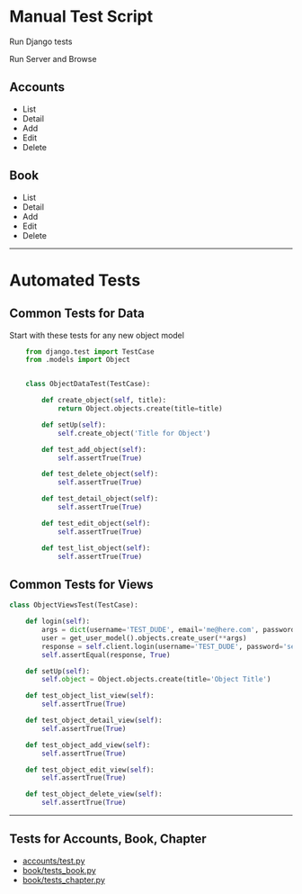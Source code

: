 # Manual Test Script


Run Django tests


Run Server and Browse


## Accounts

* List
* Detail
* Add
* Edit
* Delete


## Book

* List
* Detail
* Add
* Edit
* Delete



---


# Automated Tests

## Common Tests for Data

Start with these tests for any new object model

```python
    from django.test import TestCase
    from .models import Object


    class ObjectDataTest(TestCase):

        def create_object(self, title):
            return Object.objects.create(title=title)

        def setUp(self):
            self.create_object('Title for Object')

        def test_add_object(self):
            self.assertTrue(True)

        def test_delete_object(self):
            self.assertTrue(True)

        def test_detail_object(self):
            self.assertTrue(True)

        def test_edit_object(self):
            self.assertTrue(True)

        def test_list_object(self):
            self.assertTrue(True)
```


## Common Tests for Views

```python
class ObjectViewsTest(TestCase):

    def login(self):
        args = dict(username='TEST_DUDE', email='me@here.com', password='secret')
        user = get_user_model().objects.create_user(**args)
        response = self.client.login(username='TEST_DUDE', password='secret')
        self.assertEqual(response, True)

    def setUp(self):
        self.object = Object.objects.create(title='Object Title')

    def test_object_list_view(self):
        self.assertTrue(True)

    def test_object_detail_view(self):
        self.assertTrue(True)

    def test_object_add_view(self):
        self.assertTrue(True)

    def test_object_edit_view(self):
        self.assertTrue(True)

    def test_object_delete_view(self):
        self.assertTrue(True)
```

---

## Tests for Accounts, Book, Chapter

* [accounts/test.py]()
* [book/tests_book.py]()
* [book/tests_chapter.py]()
